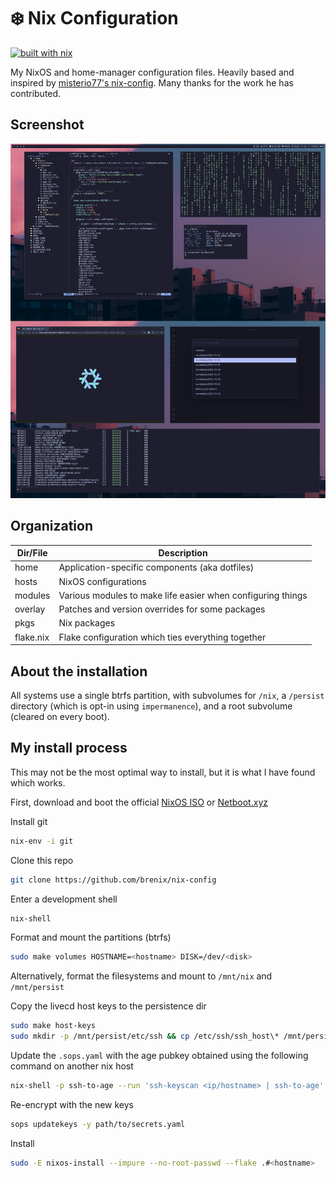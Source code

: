 # ❄️ Nix Configuration

[![built with nix](https://builtwithnix.org/badge.svg)](https://builtwithnix.org)

My NixOS and home-manager configuration files. Heavily based and inspired by
[misterio77's nix-config](https://github.com/misterio77/nix-config). Many thanks
for the work he has contributed.

## Screenshot

![Screenshot](screenshot.png)

## Organization

| Dir/File  | Description                                                 |
| --------- | ----------------------------------------------------------- |
| home      | Application-specific components (aka dotfiles)              |
| hosts     | NixOS configurations                                        |
| modules   | Various modules to make life easier when configuring things |
| overlay   | Patches and version overrides for some packages             |
| pkgs      | Nix packages                                                |
| flake.nix | Flake configuration which ties everything together          |

## About the installation

All systems use a single btrfs partition, with subvolumes for `/nix`, a
`/persist` directory (which is opt-in using `impermanence`), and a root
subvolume (cleared on every boot).

## My install process

This may not be the most optimal way to install, but it is what I have found
which works.

First, download and boot the official
[NixOS ISO](https://nixos.org/download.html#nixos-iso) or
[Netboot.xyz](https://netboot.xyz/downloads/)

Install git

```sh
nix-env -i git
```

Clone this repo

```sh
git clone https://github.com/brenix/nix-config
```

Enter a development shell

```sh
nix-shell
```

Format and mount the partitions (btrfs)

```sh
sudo make volumes HOSTNAME=<hostname> DISK=/dev/<disk>
```

Alternatively, format the filesystems and mount to `/mnt/nix` and `/mnt/persist`

Copy the livecd host keys to the persistence dir

```sh
sudo make host-keys
sudo mkdir -p /mnt/persist/etc/ssh && cp /etc/ssh/ssh_host\* /mnt/persist/etc/ssh
```

Update the `.sops.yaml` with the age pubkey obtained using the following command
on another nix host

```sh
nix-shell -p ssh-to-age --run 'ssh-keyscan <ip/hostname> | ssh-to-age'
```

Re-encrypt with the new keys

```sh
sops updatekeys -y path/to/secrets.yaml
```

Install

```sh
sudo -E nixos-install --impure --no-root-passwd --flake .#<hostname>
```
